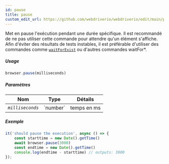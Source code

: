 ```yaml
---
id: pause
title: pause
custom_edit_url: https://github.com/webdriverio/webdriverio/edit/main/packages/webdriverio/src/commands/browser/pause.ts
---
```


Met en pause l'exécution pendant une durée spécifique. Il est recommandé de ne pas utiliser cette commande pour attendre qu'un élément s'affiche. Afin d'éviter des résultats de tests instables, il est préférable d'utiliser des commandes comme [`waitForExist`](/docs/api/element/waitForExist) ou d'autres commandes waitFor*.

##### Usage

```js
browser.pause(milliseconds)
```

##### Paramètres

<table>
  <thead>
    <tr>
      <th>Nom</th><th>Type</th><th>Détails</th>
    </tr>
  </thead>
  <tbody>
    <tr>
      <td><code><var>milliseconds</var></code></td>
      <td>`number`</td>
      <td>temps en ms</td>
    </tr>
  </tbody>
</table>

##### Exemple

```js title="pause.js"
it('should pause the execution', async () => {
    const starttime = new Date().getTime()
    await browser.pause(3000)
    const endtime = new Date().getTime()
    console.log(endtime - starttime) // outputs: 3000
});
```